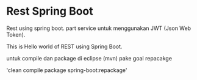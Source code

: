 # Rest Spring Boot

Rest using spring boot. part service untuk menggunakan JWT (Json Web Token).


This is Hello world of REST using Spring Boot.

untuk compile dan package di eclipse (mvn) pake goal repacakge


'clean compile package spring-boot:repackage'

